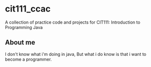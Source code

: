 # cit111_ccac
A collection of practice code and projects for CIT111: Introduction to Programming Java

## About me
I don't know what i'm doing in java, But what i do know is that i want to become a programmer.
